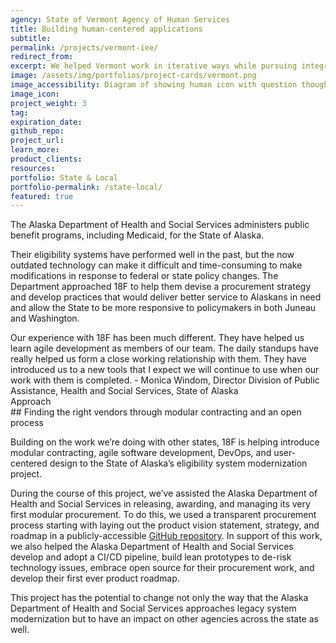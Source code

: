 ```yaml
---
agency: State of Vermont Agency of Human Services
title: Building human-centered applications
subtitle: 
permalink: /projects/vermont-iee/
redirect_from: 
excerpt: We helped Vermont work in iterative ways while pursuing integrated eligibility and enrollment.
image: /assets/img/portfolios/project-cards/vermont.png
image_accessibility: Diagram of showing human icon with question thought bubble connecting to a document icon and computer interface icons.
image_icon:
project_weight: 3
tag: 
expiration_date:
github_repo:
project_url:
learn_more:
product_clients:
resources:
portfolio: State & Local
portfolio-permalink: /state-local/
featured: true
---
```


<!-- REPLACE EVERYTHING IN HERE WITH VERMONT IE&E CONTENT -->

The Alaska Department of Health and Social Services administers public benefit programs, including Medicaid, for the State of Alaska. 

Their eligibility systems have performed well in the past, but the now outdated technology can make it difficult and time-consuming to make modifications in response to federal or state policy changes. The Department approached 18F to help them devise a procurement strategy and develop practices that would deliver better service to Alaskans in need and allow the State to be more responsive to policymakers in both Juneau and Washington. 

<div class="testimonial-blockquote">
  Our experience with 18F has been much different. They have helped us learn agile development as members of our team. The daily standups have really helped us form a close working relationship with them. They have introduced us to a new tools that I expect we will continue to use when our work with them is completed.
    <span>- Monica Windom, Director Division of Public Assistance, Health and Social Services, State of Alaska</span>
</div>

<div class="small-caps">Approach</div>
## Finding the right vendors through modular contracting and an open process

Building on the work we’re doing with other states, 18F is helping introduce modular contracting, agile software development, DevOps, and user-centered design to the State of Alaska’s eligibility system modernization project. 

During the course of this project, we’ve assisted the Alaska Department of Health and Social Services in releasing, awarding, and managing its very first modular procurement. To do this, 
we used a transparent procurement process starting with laying out the product vision statement, strategy, and roadmap in a publicly-accessible [GitHub repository](https://github.com/AlaskaDHSS/RFP-Search-Unification). In support of this work, we also helped the Alaska Department of Health and Social Services develop and adopt a CI/CD pipeline, build lean prototypes to de-risk technology issues, embrace open source for their procurement work, and develop their first ever product roadmap.

This project has the potential to change not only the way that the Alaska Department of Health and Social Services approaches legacy system modernization but to have an impact on other agencies across the state as well.

